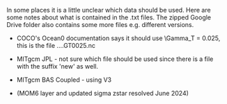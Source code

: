 In some places it is a little unclear which data should be used. Here are some notes about what is contained in the .txt files. The zipped Google Drive folder also contains some more files e.g. different versions.

- COCO's Ocean0 documentation says it should use \Gamma_T = 0.025, this is the file ....GT0025.nc
- MITgcm JPL - not sure which file should be used since there is a file with the suffix 'new' as well.
- MITgcm BAS Coupled - using V3

- (MOM6 layer and updated sigma zstar resolved June 2024)